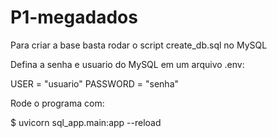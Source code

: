 # P1-megadados

Para criar a base basta rodar o script create_db.sql no MySQL

Defina a senha e usuario do MySQL em um arquivo .env:

USER = "usuario"
PASSWORD = "senha"

Rode o programa com:

$ uvicorn sql_app.main:app --reload